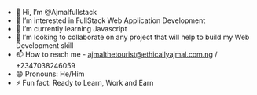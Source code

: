 - 👋 Hi, I’m @Ajmalfullstack
- 👀 I’m interested in FullStack Web Application Development
- 🌱 I’m currently learning Javascript
- 💞️ I’m looking to collaborate on any project that will help to build my Web Development skill
- 📫 How to reach me - ajmalthetourist@ethicallyajmal.com.ng / +2347038246059
- 😄 Pronouns: He/Him
- ⚡ Fun fact: Ready to Learn, Work and Earn

<!---
Ajmalfullstack/Ajmalfullstack is a ✨ special ✨ repository because its `README.md` (this file) appears on your GitHub profile.
You can click the Preview link to take a look at your changes.
--->
